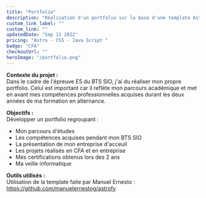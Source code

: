 ```yaml
---
title: "Portfolio"
description: "Réalisation d'un portfolio sur la base d'une template Astro et mise en ligne de celui-ci."
custom_link_label: ""
custom_link: ""
updatedDate: "Sep 11 2022"
pricing: "Astro - CSS - Java Script "
badge: "CFA"
checkoutUrl: ""
heroImage: "/portfolio.png"
---
```


<b>Contexte du projet :</b> 
</br>
Dans le cadre de l'épreuve E5 du BTS SIO, j'ai du réaliser mon propre portfolio. Celui est important car il reflète mon parcours académique et met en avant mes compétences professionnelles acquises durant les deux années de ma formation en alternance.

<b>Objectifs :</b>
</br>
Développer un portfolio regroupant :
- Mon parcours d'études
- Les compétences acquises pendant mon BTS SIO
- La présentation de mon entreprise d'acceuil
- Les projets réalisés en CFA et en entreprise
- Mes certifications obtenus lors des 2 ans
- Ma veille informatique

<b>Outils utilisés :</b> 
</br>
Utilisation de la template faite par Manuel Ernesto : https://github.com/manuelernestog/astrofy
